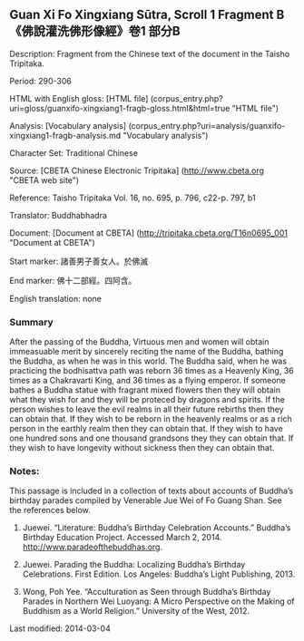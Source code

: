 ## Guan Xi Fo Xingxiang Sūtra, Scroll 1 Fragment B 《佛說灌洗佛形像經》卷1 部分B

Description: Fragment from the Chinese text of the document in the Taisho Tripitaka.

Period: 290-306

HTML with English gloss: [HTML file] (corpus_entry.php?uri=gloss/guanxifo-xingxiang1-fragb-gloss.html&html=true "HTML file")

Analysis: [Vocabulary analysis] (corpus_entry.php?uri=analysis/guanxifo-xingxiang1-fragb-analysis.md "Vocabulary analysis")

Character Set: Traditional Chinese

Source: [CBETA Chinese Electronic Tripitaka] (http://www.cbeta.org "CBETA web site")

Reference: Taisho Tripitaka Vol. 16, no. 695, p. 796, c22-p. 797, b1

Translator: Buddhabhadra

Document: [Document at CBETA] (http://tripitaka.cbeta.org/T16n0695_001 "Document at CBETA")

Start marker: 諸善男子善女人。於佛滅

End marker: 佛十二部經。四阿含。

English translation: none

### Summary
After the passing of the Buddha, Virtuous men and women will obtain immeasuable merit by sincerely reciting the name of the Buddha, bathing the Buddha, as when he was in this world. The Buddha said, when he was practicing the bodhisattva path was reborn 36 times as a Heavenly King, 36 times as a Chakravarti King, and 36 times as a flying emperor. If someone bathes a Buddha statue with fragrant mixed flowers then they will obtain what they wish for and they will be proteced by dragons and spirits. If the person wishes to leave the evil realms in all their future rebirths then they can obtain that. If they wish to be reborn in the heavenly realms or as a rich person in the earthly realm then they can obtain that. If they wish to have one hundred sons and one thousand grandsons they they can obtain that. If they wish to have longevity without sickness then they can obtain that.

### Notes:
This passage is included in a collection of texts about accounts of Buddha’s birthday parades compiled by Venerable Jue Wei of Fo Guang Shan. See the references below.

1. Juewei. “Literature: Buddha’s Birthday Celebration Accounts.” Buddha’s Birthday Education Project. Accessed March 2, 2014. <a href="http://www.paradeofthebuddhas.org">http://www.paradeofthebuddhas.org</a>.

2. Juewei. Parading the Buddha: Localizing Buddha’s Birthday Celebrations. First Edition. Los Angeles: Buddha’s Light Publishing, 2013.

3. Wong, Poh Yee. “Acculturation as Seen through Buddha’s Birthday Parades in Northern Wei Luoyang: A Micro Perspective on the Making of Buddhism as a World Religion.” University of the West, 2012.

Last modified: 2014-03-04
